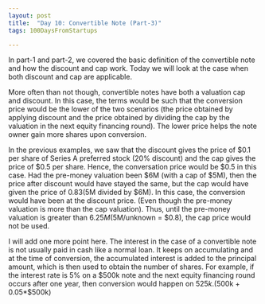 ```yaml
---
layout: post
title:  "Day 10: Convertible Note (Part-3)"
tags: 100DaysFromStartups

---
```


In part-1 and part-2, we covered the basic definition of the convertible note and how the discount and cap work. Today we will look at the case when both discount and cap are applicable.

More often than not though, convertible notes have both a valuation cap and discount. In this case, the terms would be such that the conversion price would be the lower of the two scenarios (the price obtained by applying discount and the price obtained by dividing the cap by the valuation in the next equity financing round). The lower price helps the note owner gain more shares upon conversion.

In the previous examples, we saw that the discount gives the price of $0.1 per share of Series A preferred stock (20% discount) and the cap gives the price of $0.5 per share. Hence, the conversation price would be $0.5 in this case. Had the pre-money valuation been $6M (with a cap of $5M), then the price after discount would have stayed the same, but the cap would have given the price of $0.83 ($5M divided by $6M). In this case, the conversion would have been at the discount price. (Even though the pre-money valuation is more than the cap valuation).
Thus, until the pre-money valuation is greater than $6.25M ($5M/unknown = $0.8), the cap price would not be used.

I will add one more point here. The interest in the case of a convertible note is not usually paid in cash like a normal loan. It keeps on accumulating and at the time of conversion, the accumulated interest is added to the principal amount, which is then used to obtain the number of shares. For example, if the interest rate is 5% on a $500k note and the next equity financing round occurs after one year, then conversion would happen on $525k. ($500k + 0.05*$500k)
